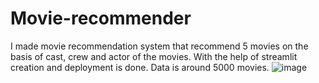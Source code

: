 # Movie-recommender
I made movie recommendation system that recommend 5 movies on the basis of cast, crew and actor of the movies. 
With the help of streamlit creation and deployment is done.
Data is around 5000 movies. 
![image](https://github.com/Sushilverma002/Movie-recommender/assets/114687502/7a33b590-f80a-41e2-b8bf-ee209a09a8e6)
